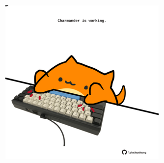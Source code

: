 <!-- built at 24/09/2024, 17:00:46 UTC -->
<p align="center">
  <img width="500" height="500" src="./ReadmeImage.svg">
</p>
